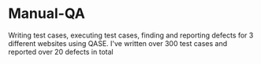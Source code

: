 # Manual-QA
Writing test cases, executing test cases, finding and reporting defects for 3 different websites using QASE. I've written over 300 test cases and reported over 20 defects in total

